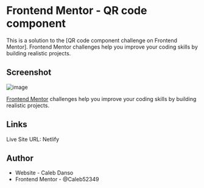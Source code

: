 # Frontend Mentor - QR code component

This is a solution to the [QR code component challenge on Frontend Mentor]. Frontend Mentor challenges help you improve your coding skills by building realistic projects.

## Screenshot
![image](https://github.com/Caleb52349/qr-code-component-main/assets/72878305/5c0c482e-2e85-44fc-90b0-d7f6d5739f35)


[Frontend Mentor](https://www.frontendmentor.io) challenges help you improve your coding skills by building realistic projects.

## Links
Live Site URL: Netlify

## Author
- Website - Caleb Danso
- Frontend Mentor - @Caleb52349


